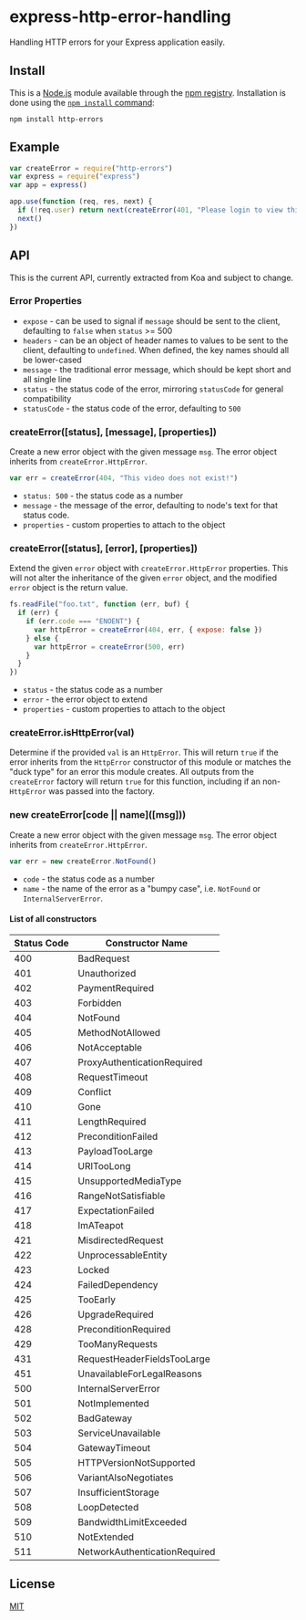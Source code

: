 # express-http-error-handling

Handling HTTP errors for your Express application easily.

## Install

This is a [Node.js](https://nodejs.org/en/) module available through the
[npm registry](https://www.npmjs.com/). Installation is done using the
[`npm install` command](https://docs.npmjs.com/getting-started/installing-npm-packages-locally):

```console
npm install http-errors
```

## Example

```js
var createError = require("http-errors")
var express = require("express")
var app = express()

app.use(function (req, res, next) {
  if (!req.user) return next(createError(401, "Please login to view this page."))
  next()
})
```

## API

This is the current API, currently extracted from Koa and subject to change.

### Error Properties

- `expose` - can be used to signal if `message` should be sent to the client,
  defaulting to `false` when `status` >= 500
- `headers` - can be an object of header names to values to be sent to the
  client, defaulting to `undefined`. When defined, the key names should all
  be lower-cased
- `message` - the traditional error message, which should be kept short and all
  single line
- `status` - the status code of the error, mirroring `statusCode` for general
  compatibility
- `statusCode` - the status code of the error, defaulting to `500`

### createError([status], [message], [properties])

Create a new error object with the given message `msg`.
The error object inherits from `createError.HttpError`.

```js
var err = createError(404, "This video does not exist!")
```

- `status: 500` - the status code as a number
- `message` - the message of the error, defaulting to node's text for that status code.
- `properties` - custom properties to attach to the object

### createError([status], [error], [properties])

Extend the given `error` object with `createError.HttpError`
properties. This will not alter the inheritance of the given
`error` object, and the modified `error` object is the
return value.

<!-- eslint-disable no-redeclare -->

```js
fs.readFile("foo.txt", function (err, buf) {
  if (err) {
    if (err.code === "ENOENT") {
      var httpError = createError(404, err, { expose: false })
    } else {
      var httpError = createError(500, err)
    }
  }
})
```

- `status` - the status code as a number
- `error` - the error object to extend
- `properties` - custom properties to attach to the object

### createError.isHttpError(val)

Determine if the provided `val` is an `HttpError`. This will return `true`
if the error inherits from the `HttpError` constructor of this module or
matches the "duck type" for an error this module creates. All outputs from
the `createError` factory will return `true` for this function, including
if an non-`HttpError` was passed into the factory.

### new createError\[code || name\](\[msg]\))

Create a new error object with the given message `msg`.
The error object inherits from `createError.HttpError`.

```js
var err = new createError.NotFound()
```

- `code` - the status code as a number
- `name` - the name of the error as a "bumpy case", i.e. `NotFound` or `InternalServerError`.

#### List of all constructors

| Status Code | Constructor Name              |
| ----------- | ----------------------------- |
| 400         | BadRequest                    |
| 401         | Unauthorized                  |
| 402         | PaymentRequired               |
| 403         | Forbidden                     |
| 404         | NotFound                      |
| 405         | MethodNotAllowed              |
| 406         | NotAcceptable                 |
| 407         | ProxyAuthenticationRequired   |
| 408         | RequestTimeout                |
| 409         | Conflict                      |
| 410         | Gone                          |
| 411         | LengthRequired                |
| 412         | PreconditionFailed            |
| 413         | PayloadTooLarge               |
| 414         | URITooLong                    |
| 415         | UnsupportedMediaType          |
| 416         | RangeNotSatisfiable           |
| 417         | ExpectationFailed             |
| 418         | ImATeapot                     |
| 421         | MisdirectedRequest            |
| 422         | UnprocessableEntity           |
| 423         | Locked                        |
| 424         | FailedDependency              |
| 425         | TooEarly                      |
| 426         | UpgradeRequired               |
| 428         | PreconditionRequired          |
| 429         | TooManyRequests               |
| 431         | RequestHeaderFieldsTooLarge   |
| 451         | UnavailableForLegalReasons    |
| 500         | InternalServerError           |
| 501         | NotImplemented                |
| 502         | BadGateway                    |
| 503         | ServiceUnavailable            |
| 504         | GatewayTimeout                |
| 505         | HTTPVersionNotSupported       |
| 506         | VariantAlsoNegotiates         |
| 507         | InsufficientStorage           |
| 508         | LoopDetected                  |
| 509         | BandwidthLimitExceeded        |
| 510         | NotExtended                   |
| 511         | NetworkAuthenticationRequired |

## License

[MIT](LICENSE)
